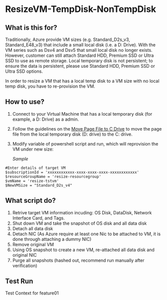 # ResizeVM-TempDisk-NonTempDisk

## What is this for?
Traditionally, Azure provide VM sizes (e.g. Standard_D2s_v3, Standard_E48_v3) that include a small local disk (i.e. a D: Drive). With the VM series such as Dsv4 and Dsv5 that small local disk no longer exists. However, customer can still attach Standard HDD, Premium SSD or Ultra SSD to use as remote storage. Local temporary disk is not persistent; to ensure the data is persistent, please use Standard HDD, Premium SSD or Ultra SSD options.

In order to resize a VM that has a local temp disk to a VM size with no local temp disk, you have to re-provision the VM.

## How to use?
1. Connect to your Virtual Machine that has a local temporary disk (for example, a D: Drive) as a admin.
2. Follow the guidelines on the [Move Page File to C Drive](https://docs.microsoft.com/en-us/azure/virtual-machines/windows/change-drive-letter#temporarily-move-pagefilesys-to-c-drive) to move the page file from the local temporary disk (D: drive) to the C: drive. 
3. Modify variable of powershell script and run, which will reprovision the VM under new size:

   *Sample*
```
#Enter details of target VM
$subscriptionId = 'xxxxxxxxxxxx-xxxx-xxxx-xxxx-xxxxxxxxxxxx'
$resourceGroupName = 'resize-resourcegroup' 
$vmName = 'resize-tstvm'
$NewVMSize = "Standard_D2s_v4"

```

## What script do?
1. Retrive target VM information incuding: OS Disk, DataDisk, Network Interface Card, and Tags.
2. Shut down VM and take the snapshot of OS disk and all data disk
3. Detach all data disk
4. Detach NIC (As Azure require at least one Nic to be attached to VM, it is done through attaching a dummy NIC)
5. Remove original VM
6. Using OS snapshot to create a new VM, re-attached all data disk and original NIC
7. Purge all snapshots (hashed out, recommend run manually after verification)


## Test Run
Test Context for feature01